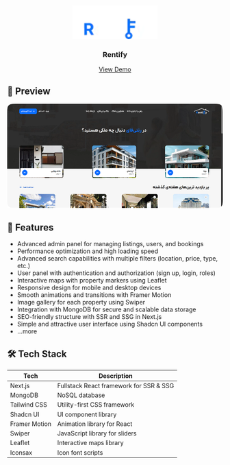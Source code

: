 <div align="center">
  <a href="https://rentify.liara.run">
    <img src="./public/images/Logo2.webp" width="200" alt="Auto Rent Logo" />
  </a>
</div>

<h3 align="center">Rentify</h3>

<p align="center">
  <a href="https://rentify.liara.run" style="margin: 0 10px;">View Demo</a>
</p>

## 📸 Preview

![screenshot](./public/images/preview.png)

## 🚀 Features

- Advanced admin panel for managing listings, users, and bookings
- Performance optimization and high loading speed
- Advanced search capabilities with multiple filters (location, price, type, etc.)
- User panel with authentication and authorization (sign up, login, roles)
- Interactive maps with property markers using Leaflet
- Responsive design for mobile and desktop devices
- Smooth animations and transitions with Framer Motion
- Image gallery for each property using Swiper
- Integration with MongoDB for secure and scalable data storage
- SEO-friendly structure with SSR and SSG in Next.js
- Simple and attractive user interface using Shadcn UI components
- ...more

## 🛠️ Tech Stack

| Tech          | Description                             |
| ------------- | --------------------------------------- |
| Next.js       | Fullstack React framework for SSR & SSG |
| MongoDB       | NoSQL database                          |
| Tailwind CSS  | Utility-first CSS framework             |
| Shadcn UI     | UI component library                    |
| Framer Motion | Animation library for React             |
| Swiper        | JavaScript library for sliders          |
| Leaflet       | Interactive maps library                |
| Iconsax       | Icon font scripts                       |